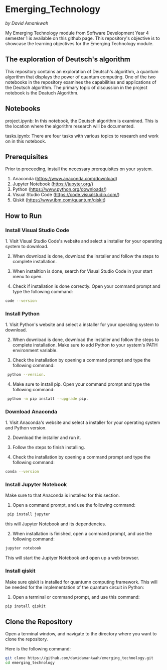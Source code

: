 # Emerging_Technology

*by David Amankwah*

My Emerging Technology module from Software Development Year 4 semester 1 is available on this github page. This repository's objective is to showcase the learning objectives for the Emerging Technology module.

## The exploration of Deutsch's algorithm

This repository contains an exploration of Deutsch's algorithm, a quantum algorithm that displays the power of quantum computing. One of the two notebooks in the repository examines the capabilities and applications of the Deutsch algorithm. The primary topic of discussion in the project notebook is the Deatuch Algorithm.

## Notebooks
project.ipynb: In this notebook, the Deutsch algorithm is examined. This is the location where the algorithm research will be documented. 

tasks.ipynb: There are four tasks with various topics to research and work on in this notebook.

## Prerequisites
Prior to proceeding, install the necessary prerequisites on your system.

1. Anaconda (https://www.anaconda.com/download)
2. Jupyter Notebook (https://jupyter.org/)
3. Python (https://www.python.org/downloads/)
4. Visual Studio Code (https://code.visualstudio.com/)
5. Qiskit (https://www.ibm.com/quantum/qiskit)

## How to Run

<h3> Install Visual Studio Code </h3>
1. Visit Visual Studio Code's website and select a installer for your operating system to download.

2. When download is done, download the installer and follow the steps to complete installation.

3. When installtion is done, search for Visual Studio Code in your start menu to open.

4. Check if installation is done correctly. Open your command prompt and type the following command:

```bash
code --version
```

<h3> Install Python </h3>
1. Visit Python's website and select a installer for your operating system to download.

2. When download is done, download the installer and follow the steps to complete installation. Make sure to add Python to your system's PATH environment variable.

3. Check the installation by opening a command prompt and type the following command:
```bash
 python --version.
```

4. Make sure to install pip. Open your command prompt and type the following command:

```bash
 python -m pip install --upgrade pip.
```

<h3> Download Anaconda </h3>
1. Visit Anaconda's website and select a installer for your operating system and Python version.

2. Download the installer and run it.

3. Follow the steps to finish installing.

4. Check the installation by opening a command prompt and  type the following command:

```bash
conda --version
```

<h3> Install Jupyter Notebook </h3>
Make sure to that Anaconda is installed for this section.

1. Open a command prompt, and use the following command:

```bash
 pip install jupyter
```

 this will Jupyter Notebook and its dependencies.

2. When installation is finished, open a command prompt, and use the following command:

```bash
jupyter notebook
```

This will start the Juptyer Notebook and open up a web browser.



<h3> Install qiskit </h3>
Make sure qiskit is installed for quantumn computing framework. This will be needed for the implementation of the quantum circuit in Python: 

1. Open a terminal or command prompt, and use this command:

```bash
pip install qiskit
```

## Clone the Repository
Open a terminal window, and navigate to the directory where you want to clone the repository.

Here is the following command: 

```bash
git clone https://github.com/davidamankwah/emerging_technology.git
cd emerging_technology
```